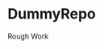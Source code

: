 # DummyRepo
Rough Work 























































































































